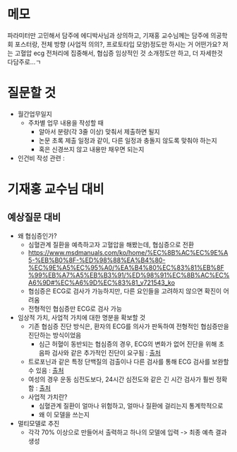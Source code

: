 # 메모
파라미터만 고민해서 담주에 에디박사님과 상의하고, 기재홍 교수님께는 담주에 의공학회 포스터랑, 전체 방향 (사업적 의의?, 프로토타입 모양)정도만 하시는 거 어떤가요?
저는 고혈압 ecg 전처리에 집중해서, 협십증 임상적인 것 소개정도만 하고, 더 자세한것 다담주로...ㄱ
# 질문할 것
- 월간업무일지
	- 주차별 업무 내용을 작성할 때
		- 알아서 분량(각 3줄 이상) 맞춰서 제출하면 될지
		- 논문 초록 제출 일정과 같이, 다른 일정과 충돌지 않도록 맞춰야 하는지
		- 혹은 신경쓰지 않고 내용만 채우면 되는지
- 인건비 작성 관련 : 
# 기재홍 교수님 대비
## 예상질문 대비
- 왜 협심증인가?
	- 심혈관계 질환을 예측하고자 고혈압을 해봤는데, 협심증으로 전환
	- https://www.msdmanuals.com/ko/home/%EC%8B%AC%EC%9E%A5-%EB%B0%8F-%ED%98%88%EA%B4%80-%EC%9E%A5%EC%95%A0/%EA%B4%80%EC%83%81%EB%8F%99%EB%A7%A5%EB%B3%91/%ED%98%91%EC%8B%AC%EC%A6%9D#%EC%A6%9D%EC%83%81_v721543_ko
	- 협심증은 ECG로 검사가 가능하지만, 다른 요인들을 고려하지 않으면 확진이 어려움
	- 전형적인 협심증만 ECG로 검사 가능
- 임상적 가치, 사업적 가치에 대한 명분을 확보할 것
	- 기존 협심증 진단 방식은, 환자의 ECG를 의사가 판독하여 전형적인 협심증만을 진단하는 방식이었음
		- 심근 허혈이 동반되는 협심증의 경우, ECG의 변화가 없어 진단을 위해 초음파 검사와 같은 추가적인 진단이 요구됨 : [출처](https://pubmed.ncbi.nlm.nih.gov/3142391/)
	- 트로포닌과 같은 특정 단백질의 검출이나 다른 검사를 통해 ECG 검사를 보완할 수 있음 : [출처](https://watermark.silverchair.com/344.pdf?token=AQECAHi208BE49Ooan9kkhW_Ercy7Dm3ZL_9Cf3qfKAc485ysgAAA4QwggOABgkqhkiG9w0BBwagggNxMIIDbQIBADCCA2YGCSqGSIb3DQEHATAeBglghkgBZQMEAS4wEQQMaQzhQDplXwPFUaf8AgEQgIIDN1S3z313AQxRZqTsNQJBvEOplgZfhiAh2kt58XOYYk36X979clH2-kUD_sdEZw6KPSP3gutlDS7lScWAuT3NdVbfFDdxFQkWT-F8usATvDuK0OdwyVCllpmpySDC9kiVX8nxQlchdK6bt3PrxWpHphaf6MiWHC4NcveZEMayBhRYE6onMVnwC44FEOOSVbnuL9XzSfMKcOM4buSddLwZlQ0LiJeQB36SrWY7Oo9fsCv0cM7j2DG61JYKXjh3nOsXRX6VGcPDTIMahLl_58Y6Rjf68NELz7CXo_ewT1pFEdDl4iIzuEV8Hrrvk9ADzzK77LOfxbB8gPGLlI9SEpHHyNGAnj8kr9FEUuZYJhKbZF4k_Xw6kMmrhdqsuNIkSPYMAWolFJpa8uIRBv3vt_Nf8PIbO178qqSfeZoSxftxtRzyQgS3sQV0MvIaNZiXEwvHN1vlgIA9GMAAhy2WJXXQqvMiPYaNSqqMvg4lfyC27dbmkLXbxnFIs3YSYZWmffmDoLGomZaF_hPWhexYSXWwehJfZ5luqaV6XvXmzT6xxynAITUj2euidmm0lsBHPjzFp1ktbBPq-lHH-m_Zx4tZGikpJB0FiuDRFLI4gXOr_dPYkokkyMhwsXI0cG6laos94LsCyKqoQFegHPxIHx53YYBnruzL31e8wTWEYnuvmmwS4aclQVZNBdHMGZHefbA5mKV7fFxuZ-D0flC_y3g5D0uhn7Zc-rWvD2YjtI4J4rMYQ9Qy7Xo3G0-Km2F29381EXrJFi7qh6ohYvLmQVrsdlMuiR2zAliIDTnLWD398Ey0G-36cfGkbdyj9abuIjngxOO7SlNP19N-YGLyAcu_rO34UQ1vVBOutUsvoQXZFpiK3hmI8poCG969iOesutgS5ztNdktbwcaAGA-excuXBvNvcZkLJ9MTf_k75WNZgONRP2j4YUUyQei0Mpqgm-txjXPjnyDeNJRPbUE-k-mWaqHHZHO9BkaRBTREEj2TTK25vyfstWSDgZWLc_lTvJWAzZdt3b1ucZ4rizKbWqlc4cahrH09TMOijQOJGym_gHSQyaricUfirT-9LkKt-VqMmyv3BSn2sBU)
	- 여성의 경우 운동 심전도보다, 24시간 심전도와 같은 긴 시간 검사가 훨씬 정확함 : [출처](https://pubmed.ncbi.nlm.nih.gov/2004585/)
	- 사업적 가치란? 
		- 심혈관계 질환이 얼마나 위험하고, 얼마나 질환에 걸리는지 통계학적으로
		- 왜 이 모델을 쓰는지
- 멀티모델로 추진
	- 각각 70% 이상으로 만들어서 출력하고 하나의 모델에 입력 -> 최종 예측 결과 생성
